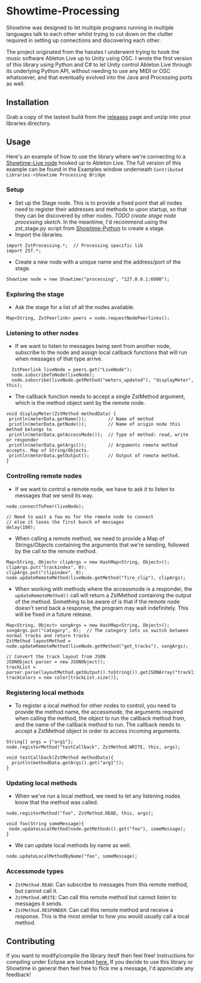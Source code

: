 Showtime-Processing
===================

Showtime was designed to let multiple programs running in multiple languages talk to each other whilst trying to cut down on the clutter required in setting up connections and discovering each other. 

The project originated from the hassles I underwent trying to hook the music software Ableton Live up to Unity using OSC. I wrote the first version of this library using Python and C# to let Unity control Ableton Live through its underlying Python API, without needing to use any MIDI or OSC whatsoever, and that eventually evolved into the Java and Processing ports as well.

Installation
------------

Grab a copy of the lastest build from the [releases](https://github.com/Mystfit/Showtime-Processing/releases) page and unzip into your libraries directory.

Usage
-----

Here's an example of how to use the library where we're connecting to a [Showtime-Live node](https://github.com/Mystfit/Showtime-Live) hooked up to Ableton Live. The full version of this example can be found in the Examples window underneath `Contributed Libraries->Showtime Processing Bridge`

### Setup ###
 - Set up the Stage node. This is to provide a fixed point that all nodes need to register their addresses and methods to upon startup, so that they can be discovered by other nodes. *TODO create stage node processing sketch.* In the meantime, I'd recommend using the zst_stage.py script from [Showtime-Python](https://github.com/Mystfit/Showtime-Python) to create a stage.
 - Import the libraries.
```
import ZstProcessing.*;  // Processing specific lib
import ZST.*;
```
 - Create a new node with a unique name and the address/port of the stage.
```
Showtime node = new Showtime("processing", "127.0.0.1:6000");
```


### Exploring the stage ### 
 - Ask the stage for a list of all the nodes available. 
```
Map<String, ZstPeerlink> peers = node.requestNodePeerlinks();
```

### Listening to other nodes ###
 - If we want to listen to messages being sent from another node, subscribe to the node and assign local callback functions that will run when messages of that type arrive.
```
  ZstPeerlink liveNode = peers.get("LiveNode");
  node.subscribeToNode(liveNode);
  node.subscribe(liveNode.getMethod("meters_updated"), "displayMeter", this);
```
 - The callback function needs to accept a single ZstMethod argument, which is the method object sent by the remote node.
```
void displayMeter(ZstMethod methodData) {
 println(meterData.getName());        // Name of method
 println(meterData.getNode());        // Name of origin node this method belongs to
 println(meterData.getAccessMode());  // Type of method: read, write or responder
 println(meterData.getArgs());        // Arguments remote method accepts. Map of String/Objects.
 println(meterData.getOutput();       // Output of remote method. 
}
```

### Controlling remote nodes ###
 - If we want to control a remote node, we have to ask it to listen to messages that we send its way.
```
node.connectToPeer(liveNode);

// Need to wait a few ms for the remote node to connect
// else it loses the first bunch of messages 
delay(100);
```
 - When calling a remote method, we need to provide a Map of Strings/Objects containing the arguments that we're sending, followed by the call to the remote method.
```
Map<String, Object> clipArgs = new HashMap<String, Object>();
clipArgs.put("trackindex", 0);
clipArgs.put("clipindex", 0);
node.updateRemoteMethod(liveNode.getMethod("fire_clip"), clipArgs);
```
 - When working with methods where the accessmode is a responder, the `updateRemoteMethod()` call will return a ZstMethod containing the output of the method. Something to be aware of is that if the remote node doesn't send back a response, the program may wait indefinitely. This will be fixed in a future release.
```
Map<String, Object> songArgs = new HashMap<String, Object>();
songArgs.put("category", 0);  // The category lets us switch between normal tracks and return tracks
ZstMethod layoutMethod = node.updateRemoteMethod(liveNode.getMethod("get_tracks"), songArgs);

// Convert the track layout from JSON
JSONObject parser = new JSONObject();
trackList = parser.parse(layoutMethod.getOutput().toString()).getJSONArray("tracklist");
trackColors = new color[trackList.size()]; 
```

### Registering local methods ###
 - To register a local method for other nodes to control, you need to provide the method name, the accessmode, the arguments required when calling the method, the object to run the callback method from, and the name of the callback method to run. The callback needs to accept a ZstMethod object in order to access incoming arguments.
```
String[] args = {"arg1"};
node.registerMethod("testCallback", ZstMethod.WRITE, this, args);

void testCallback(ZstMethod methodData){
  println(methodData.getArgs().get("arg1"));
}
```

### Updating local methods ###
- When we've run a local method, we need to let any listening nodes know that the method was called.
```
node.registerMethod("foo", ZstMethod.READ, this, args);

void foo(String someMessage){
 node.updateLocalMethod(node.getMethods().get("foo"), someMessage);
}
```
- We can update local methods by name as well.
```
node.updateLocalMethodByName("foo", someMessage);
```


### Accessmode types ###
- `ZstMethod.READ`: Can subscribe to messages from this remote method, but cannot call it.
- `ZstMethod.WRITE`: Can call this remote method but cannot listen to messages it sends.
- `ZstMethod.RESPONDER`: Can call this remote method and receive a response. This is the most similar to how you would usually call a local method.


Contributing
------------
If you want to modify/compile the library iteslf then feel free! Instructions for compiling under Eclipse are located [here.](https://github.com/processing/processing-library-template)
If you decide to use this library or Showtime in general then feel free to flick me a message, I'd appreciate any feedback!
